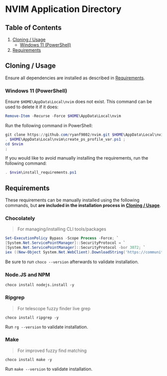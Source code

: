 # NVIM Application Directory

## Table of Contents

1. [Cloning / Usage](#cloning--usage)
   - [Windows 11 (PowerShell)](#windows-11-powershell)
2. [Requirements](#requirements)

## Cloning / Usage

Ensure all dependencies are installed as described in
[Requirements](#requirements).

### Windows 11 (PowerShell)

Ensure `$HOME\AppData\Local\nvim` does not exist.
This command can be used to delete it if it does:

```powershell
Remove-Item -Recurse -Force $HOME\AppData\Local\nvim
```

Run the following command in PowerShell:

```powershell
git clone https://github.com/ryanf9802/nvim.git $HOME\AppData\Local\nvim ;
. $HOME\AppData\Local\nvim\create_ps_profile_var.ps1 ;
cd $nvim
;
```

If you would like to avoid manually installing the requirements,
run the following command:

```powershell
. $nvim\install_requirements.ps1
```

## Requirements

These requirements can be manually installed using the following commands, but
**are included in the installation process in [Cloning /
Usage](#cloning--usage)**.

### Chocolately

> For managing/installing CLI tools/packages

```powershell
Set-ExecutionPolicy Bypass -Scope Process -Force; `
[System.Net.ServicePointManager]::SecurityProtocol = `
[System.Net.ServicePointManager]::SecurityProtocol -bor 3072; `
iex ((New-Object System.Net.WebClient).DownloadString('https://community.chocolatey.org/install.ps1'))
```

Be sure to run `choco --version` afterwards to validate installation.

### Node.JS and NPM

```
choco install nodejs.install -y
```

### Ripgrep

> For telescope fuzzy finder live grep

```
choco install ripgrep -y
```

Run `rg --version` to validate installation.

### Make

> For improved fuzzy find matching

```
choco install make -y
```

Run `make --version` to validate installation.
